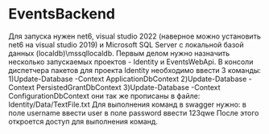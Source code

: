 # EventsBackend
Для запуска нужен net6, visual studio 2022 (наверное можно установить net6 на visual studio 2019) и Microsoft SQL Server с локальной базой данных (localdb)\mssqllocaldb. 
Первым делом нужно назначить несколько запускаемых проектов - Identity и EventsWebApi. 
В консоли диспетчера пакетов для проекта Identity необходимо ввести 3 команды: 
    1)Update-Database -Context ApplicationDbContext 
    2)Update-Database -Context PersistedGrantDbContext 
    3)Update-Database -Context ConfigurationDbContext 
они так же прописаны в файле: Identity/Data/TextFile.txt 
Для выполнения команд в swagger нужно: в поле username ввести user в поле password ввести 123qwe 
После этого откроется доступ для выполнения команд.